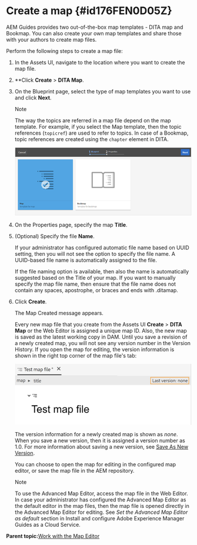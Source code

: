 # Create a map {#id176FEN0D05Z}

AEM Guides provides two out-of-the-box map templates - DITA map and Bookmap. You can also create your own map templates and share those with your authors to create map files.

Perform the following steps to create a map file:

1.  In the Assets UI, navigate to the location where you want to create the map file.

1.  **Click **Create** \> **DITA Map**.

1.  On the Blueprint page, select the type of map templates you want to use and click **Next**.

    >[!NOTE]
    >
    > The way the topics are referred in a map file depend on the map template. For example, if you select the Map template, then the topic references \(`topicref`\) are used to refer to topics. In case of a Bookmap, topic references are created using the `chapter` element in DITA.

    ![](images/map-template.png)

1.  On the Properties page, specify the map **Title**.

1.  \(Optional\) Specify the file **Name**.

    If your administrator has configured automatic file name based on UUID setting, then you will not see the option to specify the file name. A UUID-based file name is automatically assigned to the file.

    If the file naming option is available, then also the name is automatically suggested based on the Title of your map. If you want to manually specify the map file name, then ensure that the file name does not contain any spaces, apostrophe, or braces and ends with .ditamap.

1.  Click **Create**.

    The Map Created message appears.

    Every new map file that you create from the Assets UI **Create** \> **DITA Map** or the Web Editor is assigned a unique map ID. Also, the new map is saved as the latest working copy in DAM. Until you save a revision of a newly created map, you will not see any version number in the Version History. If you open the map for editing, the version information is shown in the right top corner of the map file's tab:

    ![](images/first-version-map-none.png)

    The version information for a newly created map is shown as *none*. When you save a new version, then it is assigned a version number as 1.0. For more information about saving a new version, see [Save As New Version](web-editor-features.md#save-as-new-version-id209ME400GXA).

    You can choose to open the map for editing in the configured map editor, or save the map file in the AEM repository.

    >[!NOTE]
    >
    > To use the Advanced Map Editor, access the map file in the Web Editor. In case your administrator has configured the Advanced Map Editor as the default editor in the map files, then the map file is opened directly in the Advanced Map Editor for editing. See *Set the Advanced Map Editor as default* section in Install and configure Adobe Experience Manager Guides as a Cloud Service.


**Parent topic:**[Work with the Map Editor](map-editor.md)

